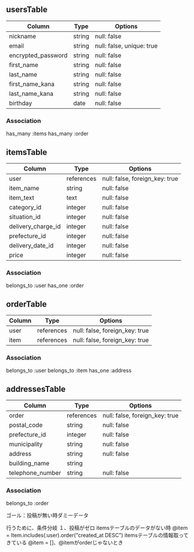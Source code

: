## usersTable

| Column            | Type        | Options                         |
| ------------------|-------------| --------------------------------|
| nickname          | string      | null: false                     |
| email             | string      | null: false, unique: true       |
| encrypted_password| string      | null: false                     |
| first_name        | string      | null: false                     |
| last_name         | string      | null: false                     |
| first_name_kana   | string      | null: false                     |
| last_name_kana    | string      | null: false                     |
| birthday          | date        | null: false                     |

### Association
has_many :items
has_many :order

## itemsTable

| Column            | Type        | Options                         |
| ------------------|-------------| --------------------------------|
| user              | references  | null: false, foreign_key: true  |
| item_name         | string      | null: false                     |
| item_text         | text        | null: false                     |
| category_id       | integer     | null: false                     |
| situation_id      | integer     | null: false                     |
| delivery_charge_id| integer     | null: false                     |
| prefecture_id     | integer     | null: false                     |
| delivery_date_id  | integer     | null: false                     |
| price             | integer     | null: false                     |

### Association
belongs_to :user
has_one :order

## orderTable

| Column            | Type        | Options                         |
| ------------------|-------------| --------------------------------|
| user              | references  | null: false, foreign_key: true  |
| item              | references  | null: false, foreign_key: true  |

### Association
belongs_to :user
belongs_to :item
has_one :address

## addressesTable

| Column            | Type        | Options                         |
| ------------------|-------------| --------------------------------|
| order             | references  | null: false, foreign_key: true  |
| postal_code       | string      | null: false                     |
| prefecture_id     | integer     | null: false                     |
| municipality      | string      | null: false                     |
| address           | string      | null: false                     |
| building_name     | string      |                                 |
| telephone_number  | string      | null: false                     |

### Association
belongs_to :order

ゴール：投稿が無い時ダミーデータ

行うために、条件分岐
１、投稿がゼロ
itemsテーブルのデータがない時
@item = Item.includes(:user).order("created_at DESC") itemsテーブルの情報取ってきている
@item = []、@itemがorderじゃないとき
